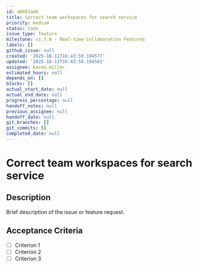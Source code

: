 ```yaml
---
id: a0b03aeb
title: Correct team workspaces for search service
priority: medium
status: todo
issue_type: feature
milestone: v1.7.0 - Real-time Collaboration Features
labels: []
github_issue: null
created: '2025-10-11T16:43:50.194577'
updated: '2025-10-11T16:43:50.194581'
assignee: karen.miller
estimated_hours: null
depends_on: []
blocks: []
actual_start_date: null
actual_end_date: null
progress_percentage: null
handoff_notes: null
previous_assignee: null
handoff_date: null
git_branches: []
git_commits: []
completed_date: null
---
```


# Correct team workspaces for search service

## Description

Brief description of the issue or feature request.

## Acceptance Criteria

- [ ] Criterion 1
- [ ] Criterion 2
- [ ] Criterion 3